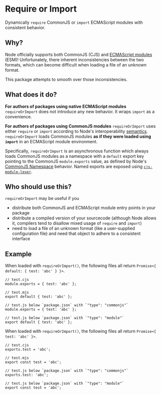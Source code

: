 # Require or Import

Dynamically `require` CommonJS or `import` ECMAScript modules with consistent behavior.

## Why?

Node officially supports both CommonJS (CJS) and [ECMAScript modules](https://nodejs.org/api/esm.html) (ESM)! Unfortunately, there inherent inconsistencies between the two formats, which can become difficult when loading a file of an unknown format. 

This package attempts to smooth over those inconsistencies.

## What does it do?

**For authors of packages using native ECMAScript modules** `requireOrImport` does not introduce any new behavior. It wraps `import` as a convenience.

**For authors of packages using CommonJS modules** `requireOrImport` uses either `require` or `import` according to Node's interoperability [semantics](https://nodejs.org/api/esm.html#esm_interoperability_with_commonjs). `requireOrImport` loads CommonJS modules **as if they were loaded using `import`** in an ECMAScript module environment.

Specifically, `requireOrImport` is an asynchronous function which always loads CommonJS modules as a namespace with a `default` export key pointing to the CommonJS `module.exports` value, as defined by Node's [CommonJS Namespace](https://nodejs.org/api/esm.html#esm_commonjs_namespaces) behavior. Named exports are exposed using [`cjs-module-lexer`](https://github.com/guybedford/cjs-module-lexer/tree/master).

## Who should use this?

`requireOrImport` may be useful if you

- distribute both CommonJS and ECMAScript module entry points in your package
- distribute a compiled version of your sourcecode (although Node allows it, compilers tend to disallow mixed usage of `require` and `import`)
- need to load a file of an unknown format (like a user-supplied configuration file) and need that object to adhere to a consistent interface

## Example

When loaded with `requireOrImport()`, the following files all return `Promise<{ default: { test: 'abc' } }>`.


```
// test.cjs
module.exports = { test: 'abc' };
```

```
// test.mjs
export default { test: 'abc' };
```

```
// test.js below `package.json` with `"type": "commonjs"`
module.exports = { test: 'abc' };
```

```
// test.js below `package.json` with `"type": "module"`
export default { test: 'abc' };
```

When loaded with `requireOrImport()`, the following files all return `Promise<{ test: 'abc' }>`.

```
// test.cjs
exports.test = 'abc';
```

```
// test.mjs
export const test = 'abc';
```


```
// test.js below `package.json` with `"type": "commonjs"`
exports.test: 'abc';
```

```
// test.js below `package.json` with `"type": "module"`
export const test = 'abc';
```
